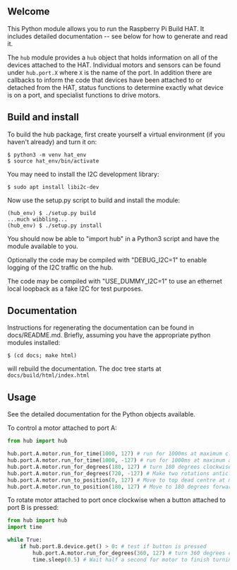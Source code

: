 Welcome
-------

This Python module allows you to run the Raspberry Pi Build HAT.  It
includes detailed documentation -- see below for how to generate and
read it.

The ``hub`` module provides a ``hub`` object that holds information on
all of the devices attached to the HAT.  Individual motors and sensors
can be found under ``hub.port.X`` where ``X`` is the name of the
port.  In addition there are callbacks to inform the code that devices
have been attached to or detached from the HAT, status functions to
determine exactly what device is on a port, and specialist functions
to drive motors.


Build and install
------------------

To build the hub package, first create yourself a virtual environment
(if you haven't already) and turn it on:

```
$ python3 -m venv hat_env
$ source hat_env/bin/activate
```

You may need to install the I2C development library:

```
$ sudo apt install libi2c-dev
```

Now use the setup.py script to build and install the module:

```
(hub_env) $ ./setup.py build
...much wibbling...
(hub_env) $ ./setup.py install
```

You should now be able to "import hub" in a Python3 script and have
the module available to you.

Optionally the code may be compiled with "DEBUG\_I2C=1" to enable logging
of the I2C traffic on the hub.

The code may be compiled with "USE\_DUMMY\_I2C=1" to use an ethernet local
loopback as a fake I2C for test purposes.


Documentation
-------------

Instructions for regenerating the documentation can be found in
docs/README.md.  Briefly, assuming you have the appropriate python
modules installed:

```
$ (cd docs; make html)
```

will rebuild the documentation.  The doc tree starts at
``docs/build/html/index.html``


Usage
-----

See the detailed documentation for the Python objects available.

To control a motor attached to port A:

```python
from hub import hub

hub.port.A.motor.run_for_time(1000, 127) # run for 1000ms at maximum clockwise speed
hub.port.A.motor.run_for_time(1000, -127) # run for 1000ms at maximum anticlockwise speed
hub.port.A.motor.run_for_degrees(180, 127) # turn 180 degrees clockwise at maximum speed
hub.port.A.motor.run_for_degrees(720, -127) # Make two rotations anticlockwise at maximum speed
hub.port.A.motor.run_to_position(0, 127) # Move to top dead centre at maximum speed (positioning seems to be absolute)
hub.port.A.motor.run_to_position(180, 127) # Move to 180 degrees forward of top dead centre at maximum speed
```

To rotate motor attached to port once clockwise when a button attached to port B is pressed:

```python
from hub import hub
import time

while True:
	if hub.port.B.device.get() > 0: # test if button is pressed
		hub.port.A.motor.run_for_degrees(360, 127) # turn 360 degrees clockwise at maximum speed
		time.sleep(0.5) # Wait half a second for motor to finish turning

```
